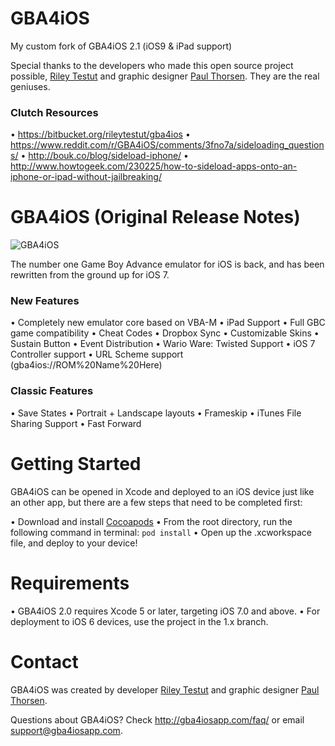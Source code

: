 # GBA4iOS
My custom fork of GBA4iOS 2.1 (iOS9 &amp; iPad support)

Special thanks to the developers who made this open source project possible, [Riley Testut](http://twitter.com/rileytestut) and graphic designer [Paul Thorsen](http://twitter.com/pau1thor). They are the real geniuses.

### Clutch Resources ###
• https://bitbucket.org/rileytestut/gba4ios
• https://www.reddit.com/r/GBA4iOS/comments/3fno7a/sideloading_questions/
• http://bouk.co/blog/sideload-iphone/
• http://www.howtogeek.com/230225/how-to-sideload-apps-onto-an-iphone-or-ipad-without-jailbreaking/





GBA4iOS (Original Release Notes)
===========

![GBA4iOS](http://gba4iosapp.com/images/download/gba4ios2_devices.png)

The number one Game Boy Advance emulator for iOS is back, and has been rewritten from the ground up for iOS 7.

### New Features ###

• Completely new emulator core based on VBA-M
• iPad Support
• Full GBC game compatibility
• Cheat Codes
• Dropbox Sync
• Customizable Skins
• Sustain Button
• Event Distribution
• Wario Ware: Twisted Support
• iOS 7 Controller support
• URL Scheme support (gba4ios://ROM%20Name%20Here)

### Classic Features ###

• Save States
• Portrait + Landscape layouts
• Frameskip
• iTunes File Sharing Support
• Fast Forward

Getting Started
=============

GBA4iOS can be opened in Xcode and deployed to an iOS device just like an other app, but there are a few steps that need to be completed first:

• Download and install [Cocoapods](http://cocoapods.org/)
• From the root directory, run the following command in terminal:
`pod install`
• Open up the .xcworkspace file, and deploy to your device!

Requirements
=============

• GBA4iOS 2.0 requires Xcode 5 or later, targeting iOS 7.0 and above.
• For deployment to iOS 6 devices, use the project in the 1.x branch.

Contact
========

GBA4iOS was created by developer [Riley Testut](http://twitter.com/rileytestut) and graphic designer [Paul Thorsen](http://twitter.com/pau1thor).

Questions about GBA4iOS? Check http://gba4iosapp.com/faq/ or email support@gba4iosapp.com.

